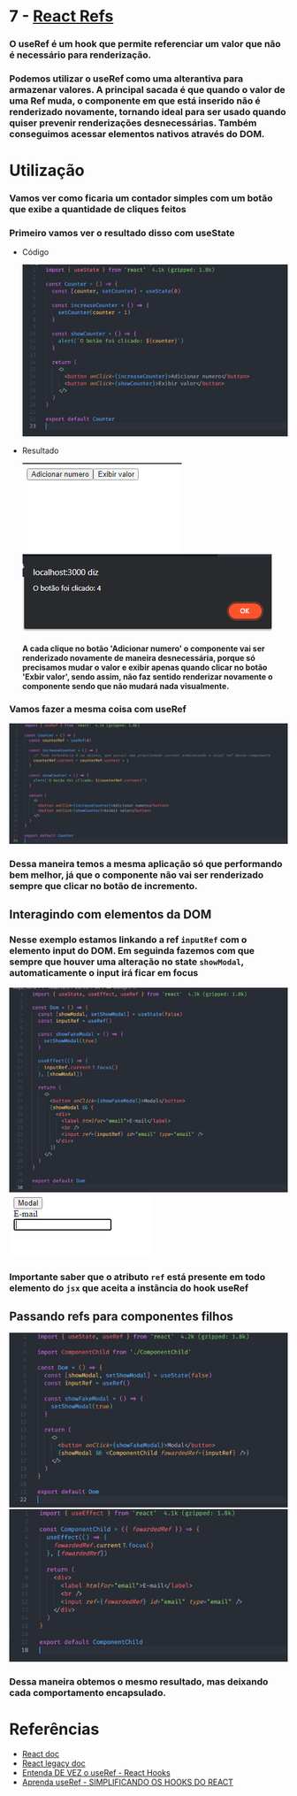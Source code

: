 # 7 - [React Refs](https://trilha.info/roadmap/react#Refs)

### O useRef é um hook que permite referenciar um valor que não é necessário para renderização.

### Podemos utilizar o useRef como uma alterantiva para armazenar valores. A principal sacada é que quando o valor de uma Ref muda, o componente em que está inserido não é renderizado novamente, tornando ideal para ser usado quando quiser prevenir renderizações desnecessárias. Também conseguimos acessar elementos nativos através do DOM.

# Utilização

### Vamos ver como ficaria um contador simples com um botão que exibe a quantidade de cliques feitos

### Primeiro vamos ver o resultado disso com useState

- Código

  ![Alt text](image.png)

- Resultado

  ![Alt text](image-1.png)
  ![Alt text](image-2.png)

  #### A cada clique no botão 'Adicionar numero' o componente vai ser renderizado novamente de maneira desnecessária, porque só precisamos mudar o valor e exibir apenas quando clicar no botão 'Exbir valor', sendo assim, não faz sentido renderizar novamente o componente sendo que não mudará nada visualmente.

### Vamos fazer a mesma coisa com useRef

![Alt text](image-3.png)

### Dessa maneira temos a mesma aplicação só que performando bem melhor, já que o componente não vai ser renderizado sempre que clicar no botão de incremento.

## Interagindo com elementos da DOM

### Nesse exemplo estamos linkando a ref `inputRef` com o elemento input do DOM. Em seguinda fazemos com que sempre que houver uma alteração no state `showModal`, automaticamente o input irá ficar em focus

![Alt text](image-4.png)
![Alt text](image-5.png)

### Importante saber que o atributo `ref` está presente em todo elemento do `jsx` que aceita a instância do hook useRef

## Passando refs para componentes filhos

![Alt text](image-6.png)
![Alt text](image-7.png)

### Dessa maneira obtemos o mesmo resultado, mas deixando cada comportamento encapsulado.

# Referências

- [React doc](https://react.dev/reference/react/useRef)
- [React legacy doc](https://pt-br.legacy.reactjs.org/docs/refs-and-the-dom.html)
- [Entenda DE VEZ o useRef - React Hooks](https://youtu.be/eypNvly4s3Q)
- [Aprenda useRef - SIMPLIFICANDO OS HOOKS DO REACT](https://www.youtube.com/watch?v=Le5SkDfi8Ic&t=1s&ab_channel=MatheusBattisti-HoradeCodar)
